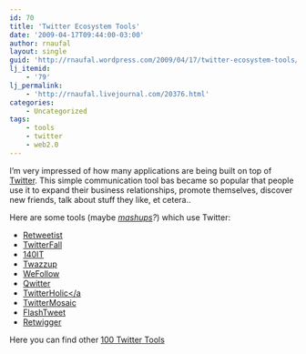 ```yaml
---
id: 70
title: 'Twitter Ecosystem Tools'
date: '2009-04-17T09:44:00-03:00'
author: rnaufal
layout: single
guid: 'http://rnaufal.wordpress.com/2009/04/17/twitter-ecosystem-tools/'
lj_itemid:
    - '79'
lj_permalink:
    - 'http://rnaufal.livejournal.com/20376.html'
categories:
    - Uncategorized
tags:
    - tools
    - twitter
    - web2.0
---
```


I’m very impressed of how many applications are being built on top of [Twitter](http://www.twitter.com). This simple communication tool bas became so popular that people use it to expand their business relationships, promote themselves, discover new friends, talk about stuff they like, et cetera..

Here are some tools (maybe *[mashups](http://en.wikipedia.org/wiki/Mashup_(web_application_hybrid))?*) which use Twitter:

- [Retweetist](http://retweetist.com)
- [TwitterFall](http://twitterfall.com)
- [140IT](http://140it.com)
- [Twazzup](http://twazzup.com)
- [WeFollow](http://wefollow.com)
- [Qwitter](http://useqwitter.com/)
- [TwitterHolic&lt;/a](http://twitterholic.com/)
- [TwitterMosaic](http://sxoop.com/twitter/mosaic.pl)
- [FlashTweet](http://www.flashtweet.com/)
- [Retwigger](http://www.retwigger.com/)

Here you can find other [100 Twitter Tools](http://www.sociableblog.com/2009/03/18/100-twitter-tools-to-help-you-achieve-all-your-goals/)